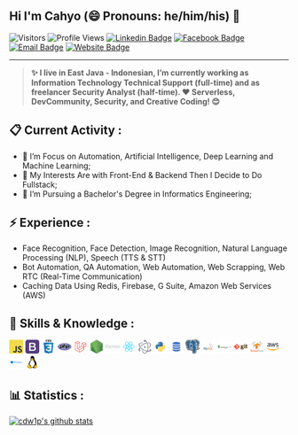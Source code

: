 ## Hi I'm Cahyo (😄 Pronouns: he/him/his) 👋

![Visitors](https://visitor-badge.laobi.icu/badge?page_id=cdw1p&color=blue)
![Profile Views](https://komarev.com/ghpvc/?username=cdw1p)
[![Linkedin Badge](https://img.shields.io/badge/-LinkedIn-blue?style=flat-square&logo=Linkedin&logoColor=white&link=https://www.linkedin.com/in/cdw1p/)](https://www.linkedin.com/in/cdw1p/)
[![Facebook Badge](https://img.shields.io/badge/-Facebook-blue?style=flat-square&logo=Facebook&logoColor=white&link=https://www.facebook.com/cdw1p/)](https://www.facebook.com/cdw1p/)
[![Email Badge](https://img.shields.io/badge/-Email-c14438?style=flat-square&logo=Gmail&logoColor=white&link=mailto:cdw1@outlook.co.id)](mailto:cdw1@outlook.co.id)
[![Website Badge](https://img.shields.io/badge/-Github%27s%20Page-gray?style=flat-square&logo=Github&logoColor=white&link=https://cdw1p.github.io/)](https://cdw1p.github.io/)

----

> **✨ I live in East Java - Indonesian, I’m currently working as Information Technology Technical Support (full-time) and as freelancer Security Analyst (half-time). ❤ Serverless, DevCommunity, Security, and Creative Coding! 😊** 

## 📋 Current Activity :
- 📖 I’m Focus on Automation, Artificial Intelligence, Deep Learning and Machine Learning;
- 🤔 My Interests Are with Front-End & Backend Then I Decide to Do Fullstack;
- 💼 I’m Pursuing a Bachelor's Degree in Informatics Engineering;

## ⚡ Experience :
- Face Recognition, Face Detection, Image Recognition, Natural Language Processing (NLP), Speech (TTS & STT)
- Bot Automation, QA Automation, Web Automation, Web Scrapping, Web RTC (Real-Time Communication)
- Caching Data Using Redis, Firebase, G Suite, Amazon Web Services (AWS)

## 🚀 Skills & Knowledge :
<code><img height="25" src="https://raw.githubusercontent.com/github/explore/80688e429a7d4ef2fca1e82350fe8e3517d3494d/topics/javascript/javascript.png"></code>
<code><img height="25" src="https://raw.githubusercontent.com/github/explore/80688e429a7d4ef2fca1e82350fe8e3517d3494d/topics/bootstrap/bootstrap.png"></code>
<code><img height="25" src="https://raw.githubusercontent.com/github/explore/80688e429a7d4ef2fca1e82350fe8e3517d3494d/topics/css/css.png"></code>
<code><img height="25" src="https://raw.githubusercontent.com/github/explore/80688e429a7d4ef2fca1e82350fe8e3517d3494d/topics/php/php.png"></code>
<code><img height="25" src="https://raw.githubusercontent.com/github/explore/80688e429a7d4ef2fca1e82350fe8e3517d3494d/topics/laravel/laravel.png"></code>
<code><img height="25" src="https://raw.githubusercontent.com/github/explore/80688e429a7d4ef2fca1e82350fe8e3517d3494d/topics/nodejs/nodejs.png"></code>
<code><img height="25" src="https://raw.githubusercontent.com/github/explore/80688e429a7d4ef2fca1e82350fe8e3517d3494d/topics/express/express.png"></code>
<code><img height="25" src="https://raw.githubusercontent.com/github/explore/80688e429a7d4ef2fca1e82350fe8e3517d3494d/topics/react-native/react-native.png"></code>
<code><img height="25" src="https://raw.githubusercontent.com/github/explore/80688e429a7d4ef2fca1e82350fe8e3517d3494d/topics/electron/electron.png"></code>
<code><img height="25" src="https://raw.githubusercontent.com/github/explore/80688e429a7d4ef2fca1e82350fe8e3517d3494d/topics/python/python.png"></code>
<code><img height="25" src="https://raw.githubusercontent.com/github/explore/80688e429a7d4ef2fca1e82350fe8e3517d3494d/topics/sql/sql.png"></code>
<code><img height="25" src="https://raw.githubusercontent.com/github/explore/80688e429a7d4ef2fca1e82350fe8e3517d3494d/topics/postgresql/postgresql.png"></code>
<code><img height="25" src="https://raw.githubusercontent.com/github/explore/80688e429a7d4ef2fca1e82350fe8e3517d3494d/topics/mysql/mysql.png"></code>
<code><img height="25" src="https://raw.githubusercontent.com/github/explore/80688e429a7d4ef2fca1e82350fe8e3517d3494d/topics/mongodb/mongodb.png"></code>
<code><img height="25" src="https://raw.githubusercontent.com/github/explore/80688e429a7d4ef2fca1e82350fe8e3517d3494d/topics/git/git.png"></code>
<code><img height="25" src="https://raw.githubusercontent.com/github/explore/80688e429a7d4ef2fca1e82350fe8e3517d3494d/topics/tensorflow/tensorflow.png"></code>
<code><img height="25" src="https://raw.githubusercontent.com/github/explore/80688e429a7d4ef2fca1e82350fe8e3517d3494d/topics/aws/aws.png"></code>
<code><img height="25" src="https://raw.githubusercontent.com/github/explore/80688e429a7d4ef2fca1e82350fe8e3517d3494d/topics/windows/windows.png"></code>
<code><img height="25" src="https://raw.githubusercontent.com/github/explore/80688e429a7d4ef2fca1e82350fe8e3517d3494d/topics/linux/linux.png"></code>

## 📊 Statistics :
<a href="https://github.com/cdw1p/">
<img src="https://github-readme-stats.vercel.app/api?username=cdw1p&hide=issues&count_private=true&show_icons=true" alt="cdw1p's github stats" />
</a>
